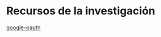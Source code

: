 # Recursos de la investigación

[google-oauth](https://www.nylas.com/blog/integrate-google-oauth?gclid=CjwKCAjwlbr8BRA0EiwAnt4MTkZhnFNe0PaSm1L3yx8rRHTqpmbTbYthFZ5TbxvIstR923lBmIZQhhoCe6UQAvD_BwE)